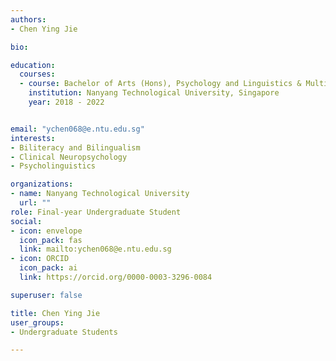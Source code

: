 ```yaml
---
authors:
- Chen Ying Jie

bio: 

education:
  courses:
  - course: Bachelor of Arts (Hons), Psychology and Linguistics & Multilingual Studies 
    institution: Nanyang Technological University, Singapore
    year: 2018 - 2022


email: "ychen068@e.ntu.edu.sg"
interests:
- Biliteracy and Bilingualism
- Clinical Neuropsychology
- Psycholinguistics

organizations:
- name: Nanyang Technological University
  url: ""
role: Final-year Undergraduate Student
social:
- icon: envelope
  icon_pack: fas
  link: mailto:ychen068@e.ntu.edu.sg
- icon: ORCID
  icon_pack: ai
  link: https://orcid.org/0000-0003-3296-0084

superuser: false

title: Chen Ying Jie
user_groups:
- Undergraduate Students

---
```

